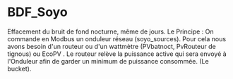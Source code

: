 # BDF_Soyo
Effacement du bruit de fond nocturne, même de jours. 
Le Principe : 
On commande en Modbus un onduleur réseau (soyo_sources). Pour cela nous avons besoin d'un routeur ou d'un wattmètre (PVbatnoct, PvRouteur
de tignous)  ou EcoPV . 
Le routeur relève la puissance active qui sera envoyé à l'Onduleur afin de garder un minimum de puissance consommée. (Le bucket).
